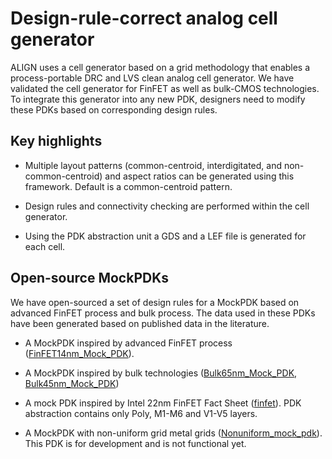 # Design-rule-correct analog cell generator
ALIGN uses a cell generator based on a grid methodology that enables
a process-portable DRC and LVS clean analog cell generator. We have validated the cell generator for FinFET as well as bulk-CMOS technologies. To integrate this generator into any new PDK, designers need to modify these PDKs based on corresponding design rules.

## Key highlights

* Multiple layout patterns (common-centroid, interdigitated, and non-common-centroid) and aspect ratios can be generated using this framework. Default is a common-centroid pattern.

* Design rules and connectivity checking are performed within
the cell generator.

* Using the PDK abstraction unit a GDS and a LEF file is
generated for each cell.

## Open-source MockPDKs
We have open-sourced a set of design rules for a MockPDK based
on advanced FinFET process and bulk process. The data used in these PDKs have been generated based on published data in the literature.

 * A MockPDK inspired by advanced FinFET process ([FinFET14nm_Mock_PDK](https://github.com/ALIGN-analoglayout/ALIGN-public/tree/documentation_update/pdks/FinFET14nm_Mock_PDK)).
 * A MockPDK inspired by bulk technologies ([Bulk65nm_Mock_PDK](https://github.com/ALIGN-analoglayout/ALIGN-public/tree/documentation_update/pdks/Bulk65nm_Mock_PDK), [Bulk45nm_Mock_PDK](https://github.com/ALIGN-analoglayout/ALIGN-public/tree/documentation_update/pdks/Bulk45nm_Mock_PDK))
 * A mock PDK inspired by Intel 22nm FinFET Fact Sheet ([finfet](https://github.com/ALIGN-analoglayout/ALIGN-public/tree/documentation_update/align/pdk/finfet)). PDK abstraction contains only Poly, M1-M6 and V1-V5 layers.

 * A MockPDK with non-uniform grid metal grids ([Nonuniform_mock_pdk](https://github.com/ALIGN-analoglayout/ALIGN-public/blob/documentation_update/pdks/Nonuniform_mock_pdk/layers.json)). This PDK is for development and is not functional yet.

